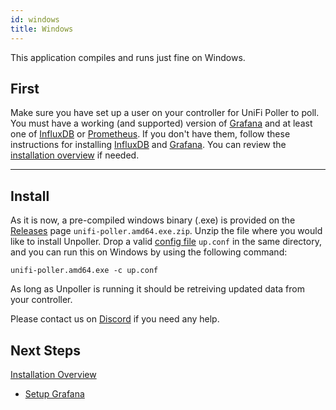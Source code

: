 ```yaml
---
id: windows
title: Windows
---
```


This application compiles and runs just fine on Windows.

## First

Make sure you have set up a user on your controller for UniFi Poller to poll. You must have
a working (and supported) version of [Grafana](../dependencies/grafana) and at
least one of [InfluxDB](../dependencies/influxDB) or [Prometheus](../dependencies/prometheus).
If you don't have them, follow these instructions for installing
[InfluxDB](../dependencies/influxdb) and [Grafana](../dependencies/grafana).
You can review the [installation overview](overview.md) if needed.

---

## Install

As it is now, a pre-compiled windows binary (.exe) is provided on the
[Releases](https://github.com/unifi-poller/unifi-poller/releases) page `unifi-poller.amd64.exe.zip`.
Unzip the file where you would like to install Unpoller.
Drop a valid [config file](configuration) `up.conf` in the same directory, and you can run this on Windows by using the following command:

```shell
unifi-poller.amd64.exe -c up.conf
```
As long as Unpoller is running it should be retreiving updated data from your controller.

Please contact us on [Discord](https://golift.io/discord) if you need any help.

## Next Steps
[Installation Overview](overview)

- [Setup Grafana](grafana)
